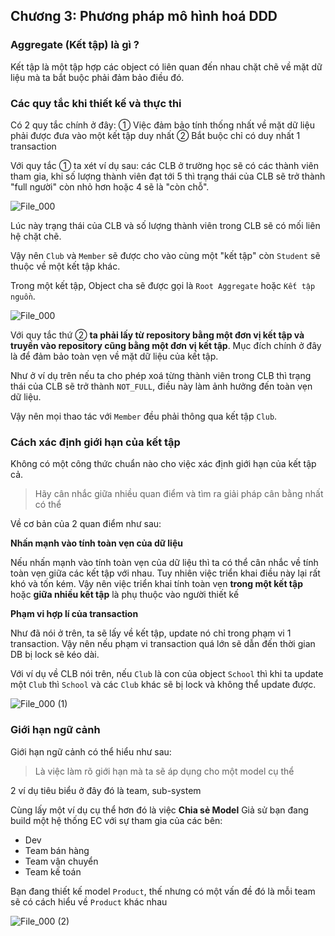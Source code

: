 ## Chương 3: Phương pháp mô hình hoá DDD

### Aggregate (Kết tập) là gì ?

Kết tập là một tập hợp các object có liên quan đến nhau chặt chẽ về mặt dữ liệu mà ta bắt buộc phải đảm bảo điều đó.

### Các quy tắc khi thiết kế và thực thi

Có 2 quy tắc chính ở đây:
① Việc đảm bảo tính thống nhất về mặt dữ liệu phải được đưa vào một kết tập duy nhất
② Bắt buộc chỉ có duy nhất 1 transaction

Với quy tắc ① ta xét ví dụ sau: các CLB ở trường học sẽ có các thành viên tham gia, khi số lượng thành viên đạt tới 5 thì trạng thái của CLB sẽ trở thành "full người" còn nhỏ hơn hoặc 4 sẽ là "còn chỗ".

![File_000](https://user-images.githubusercontent.com/15076665/173837434-e33c0a12-7953-4045-a86a-b17777f2a87e.png)

Lúc này trạng thái của CLB và số lượng thành viên trong CLB sẽ có mối liên hệ chặt chẽ.

Vậy nên `Club` và `Member` sẽ được cho vào cùng một "kết tập" còn `Student` sẽ thuộc về một kết tập khác.

Trong một kết tập, Object cha sẽ được gọi là `Root Aggregate` hoặc `Kết tập nguồn`.

![File_000](https://user-images.githubusercontent.com/15076665/173838944-d55ed06b-84e4-4e50-a894-32fd335d7aed.png)

Với quy tắc thứ ② **ta phải lấy từ repository bằng một đơn vị kết tập và truyền vào repository cũng bằng một đơn vị kết tập**. Mục đích chính ở đây là để đảm bảo toàn vẹn về mặt dữ liệu của kết tập.

Như ở ví dụ trên nếu ta cho phép xoá từng thành viên trong CLB thì trạng thái của CLB sẽ trở thành `NOT_FULL`, điều này làm ảnh hưởng đến toàn vẹn dữ liệu.

Vậy nên mọi thao tác với `Member` đều phải thông qua kết tập `Club`.

### Cách xác định giới hạn của kết tập

Không có một công thức chuẩn nào cho việc xác định giới hạn của kết tập cả.

> Hãy cân nhắc giữa nhiều quan điểm và tìm ra giải pháp cân bằng nhất có thể

Về cơ bản của 2 quan điểm như sau:

**Nhấn mạnh vào tính toàn vẹn của dữ liệu**

Nếu nhấn mạnh vào tính toàn vẹn của dữ liệu thì ta có thể cân nhắc về tính toàn vẹn giữa các kết tập với nhau. Tuy nhiên việc triển khai điều này lại rất khó và tốn kém. Vậy nên việc triển khai tính toàn vẹn **trong một kết tập** hoặc **giữa nhiều kết tập** là phụ thuộc vào người thiết kế

**Phạm vi hợp lí của transaction**

Như đã nói ở trên, ta sẽ lấy về kết tập, update nó chỉ trong phạm vi 1 transaction. Vậy nên nếu phạm vi transaction quá lớn sẽ dẫn đến thời gian DB bị lock sẽ kéo dài.

Với ví dụ về CLB nói trên, nếu `Club` là con của object `School` thì khi ta update một `Club` thì `School` và các `Club` khác sẽ bị lock và không thể update được.

![File_000 (1)](https://user-images.githubusercontent.com/15076665/173846343-2b9a9b50-4cff-48b8-99ba-625a199664eb.png)

### Giới hạn ngữ cảnh

Giới hạn ngữ cảnh có thể hiểu như sau:

> Là việc làm rõ giới hạn mà ta sẽ áp dụng cho một model cụ thể

2 ví dụ tiêu biểu ở đây đó là team, sub-system

Cùng lấy một ví dụ cụ thể hơn đó là việc **Chia sẻ Model**
Giả sử bạn đang build một hệ thống EC với sự tham gia của các bên:
- Dev
- Team bán hàng
- Team vận chuyển
- Team kế toán

Bạn đang thiết kế model `Product`, thế nhưng có một vấn đề đó là mỗi team sẽ có cách hiểu về `Product` khác nhau

![File_000 (2)](https://user-images.githubusercontent.com/15076665/173850043-6c28cb7e-c14a-4e5a-a89b-b7142db1346a.png)
